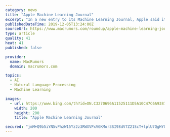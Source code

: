 ```yaml
---
category: news
title: "Apple Machine Learning Journal"
excerpt: "In a new entry to its Machine Learning Journal, Apple said its product teams are \"engaged in state of the art research in machine hearing, speech recognition, natural language processing, machine translation, text-to-speech, and artificial intelligence, improving the lives of millions of customers every day.\" Apple employees will be making a ..."
publishedDateTime: 2019-12-05T13:24:00Z
sourceUrl: https://www.macrumors.com/roundup/apple-machine-learning-journal/
type: article
quality: 41
heat: 41
published: false

provider:
  name: MacRumors
  domain: macrumors.com

topics:
  - AI
  - Natural Language Processing
  - Machine Learning

images:
  - url: https://www.bing.com/th?id=ON.C3270696A11525111D5A10C47C6A9387
    width: 200
    height: 200
    title: "Apple Machine Learning Journal"

secured: "jmM+Q9b5iYN5vPhzW15Yz2z3RWXVPxVGKMor3SI98dV7Z21ScT+lplU7QgHYOmKqxxOczIqmYaY4cEyz3fOFFqy38/NkDOcGuT4qG+kQgNKp4FebSSIzgl8jCEzxEw6NJatp+R9Gyg2gt7t3Mz9sOwuM3lxdqfe5ThRe4oxw1HcMmv7YH77Ur0/4+Df5zMIineKXUc6Ysk0Bzc1CN+Ky3jRLglXVrh4cJzV4rh3SbdotuNd4AS33JROzqhtR9UJjOur6Wm6qt6nDYkXtLVquTg==;2FCE5xtImOWOt2YCAfIh9w=="
---
```


